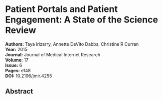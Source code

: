 # Patient Portals and Patient Engagement: A State of the Science Review

**Authors:** Taya Irizarry, Annette DeVito Dabbs, Christine R Curran  
**Year:** 2015  
**Journal:** Journal of Medical Internet Research  
**Volume:** 17  
**Issue:** 6  
**Pages:** e148  
**DOI:** 10.2196/jmir.4255  

## Abstract


